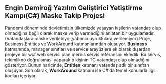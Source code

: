 <b>Engin Demiroğ Yazılım Geliştirici Yetiştirme Kampı(C#)</b> Maske Takip Projesi
-----
Pandemi döneminde devletimizin ülkemizde yaşayan kişilerin vatandaş olup olmadığına bağlı olarak maske verip vermediğini anlatan bir uygulamadır.(Vatandaşlara maske verilebiyor,yabancı uyruklulara verilemiyor) Proje, Business,Entities ve WorkAround katmanlarından oluşuyor. <b>Business</b> katmanında, manager sınıfları ve service arayüzlere ek olarak dışardan projeye bir wcf web servisi olan mernis servis referansını ekledik. Bu servis, tckimlikno doğrulaması yaparak o kişinin TC vatandaşı olup olmadığını gösteriyor. Bunun haricinde, <b>Entities</b> katmanı vatandaş adlı bir sınıftan oluşuyor. Son olarak, <b>WorkAround </b> katmanı ise C#'da temel konularla ilgili kodları içeriyor.
